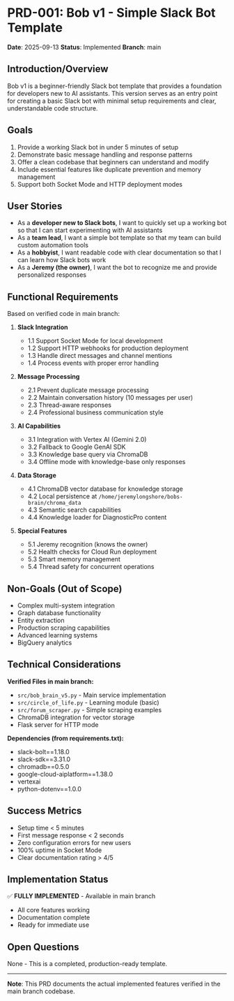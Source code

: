 # PRD-001: Bob v1 - Simple Slack Bot Template

**Date**: 2025-09-13
**Status**: Implemented
**Branch**: main

## Introduction/Overview

Bob v1 is a beginner-friendly Slack bot template that provides a foundation for developers new to AI assistants. This version serves as an entry point for creating a basic Slack bot with minimal setup requirements and clear, understandable code structure.

## Goals

1. Provide a working Slack bot in under 5 minutes of setup
2. Demonstrate basic message handling and response patterns
3. Offer a clean codebase that beginners can understand and modify
4. Include essential features like duplicate prevention and memory management
5. Support both Socket Mode and HTTP deployment modes

## User Stories

- As a **developer new to Slack bots**, I want to quickly set up a working bot so that I can start experimenting with AI assistants
- As a **team lead**, I want a simple bot template so that my team can build custom automation tools
- As a **hobbyist**, I want readable code with clear documentation so that I can learn how Slack bots work
- As a **Jeremy (the owner)**, I want the bot to recognize me and provide personalized responses

## Functional Requirements

Based on verified code in main branch:

1. **Slack Integration**
   - 1.1 Support Socket Mode for local development
   - 1.2 Support HTTP webhooks for production deployment
   - 1.3 Handle direct messages and channel mentions
   - 1.4 Process events with proper error handling

2. **Message Processing**
   - 2.1 Prevent duplicate message processing
   - 2.2 Maintain conversation history (10 messages per user)
   - 2.3 Thread-aware responses
   - 2.4 Professional business communication style

3. **AI Capabilities**
   - 3.1 Integration with Vertex AI (Gemini 2.0)
   - 3.2 Fallback to Google GenAI SDK
   - 3.3 Knowledge base query via ChromaDB
   - 3.4 Offline mode with knowledge-base only responses

4. **Data Storage**
   - 4.1 ChromaDB vector database for knowledge storage
   - 4.2 Local persistence at `/home/jeremylongshore/bobs-brain/chroma_data`
   - 4.3 Semantic search capabilities
   - 4.4 Knowledge loader for DiagnosticPro content

5. **Special Features**
   - 5.1 Jeremy recognition (knows the owner)
   - 5.2 Health checks for Cloud Run deployment
   - 5.3 Smart memory management
   - 5.4 Thread safety for concurrent operations

## Non-Goals (Out of Scope)

- Complex multi-system integration
- Graph database functionality
- Entity extraction
- Production scraping capabilities
- Advanced learning systems
- BigQuery analytics

## Technical Considerations

**Verified Files in main branch:**
- `src/bob_brain_v5.py` - Main service implementation
- `src/circle_of_life.py` - Learning module (basic)
- `src/forum_scraper.py` - Simple scraping examples
- ChromaDB integration for vector storage
- Flask server for HTTP mode

**Dependencies (from requirements.txt):**
- slack-bolt==1.18.0
- slack-sdk==3.31.0
- chromadb==0.5.0
- google-cloud-aiplatform==1.38.0
- vertexai
- python-dotenv==1.0.0

## Success Metrics

- Setup time < 5 minutes
- First message response < 2 seconds
- Zero configuration errors for new users
- 100% uptime in Socket Mode
- Clear documentation rating > 4/5

## Implementation Status

✅ **FULLY IMPLEMENTED** - Available in main branch
- All core features working
- Documentation complete
- Ready for immediate use

## Open Questions

None - This is a completed, production-ready template.

---

**Note**: This PRD documents the actual implemented features verified in the main branch codebase.